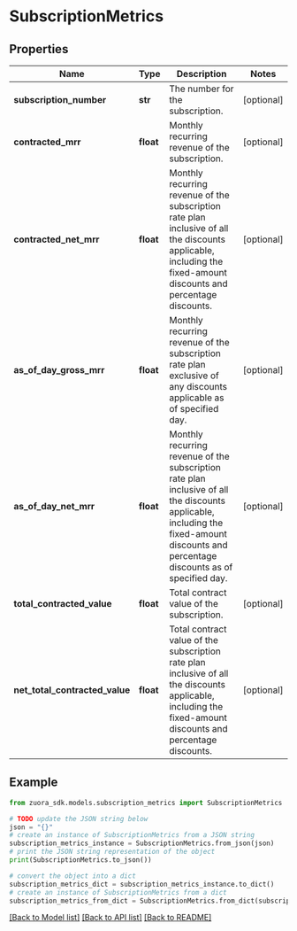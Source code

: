 # SubscriptionMetrics


## Properties

Name | Type | Description | Notes
------------ | ------------- | ------------- | -------------
**subscription_number** | **str** | The number for the subscription. | [optional] 
**contracted_mrr** | **float** | Monthly recurring revenue of the subscription. | [optional] 
**contracted_net_mrr** | **float** | Monthly recurring revenue of the subscription rate plan inclusive of all the discounts applicable, including the fixed-amount discounts and percentage discounts. | [optional] 
**as_of_day_gross_mrr** | **float** | Monthly recurring revenue of the subscription rate plan exclusive of any discounts applicable as of specified day. | [optional] 
**as_of_day_net_mrr** | **float** | Monthly recurring revenue of the subscription rate plan inclusive of all the discounts applicable, including the fixed-amount discounts and percentage discounts as of specified day. | [optional] 
**total_contracted_value** | **float** | Total contract value of the subscription. | [optional] 
**net_total_contracted_value** | **float** | Total contract value of the subscription rate plan inclusive of all the discounts applicable, including the fixed-amount discounts and percentage discounts. | [optional] 

## Example

```python
from zuora_sdk.models.subscription_metrics import SubscriptionMetrics

# TODO update the JSON string below
json = "{}"
# create an instance of SubscriptionMetrics from a JSON string
subscription_metrics_instance = SubscriptionMetrics.from_json(json)
# print the JSON string representation of the object
print(SubscriptionMetrics.to_json())

# convert the object into a dict
subscription_metrics_dict = subscription_metrics_instance.to_dict()
# create an instance of SubscriptionMetrics from a dict
subscription_metrics_from_dict = SubscriptionMetrics.from_dict(subscription_metrics_dict)
```
[[Back to Model list]](../README.md#documentation-for-models) [[Back to API list]](../README.md#documentation-for-api-endpoints) [[Back to README]](../README.md)


